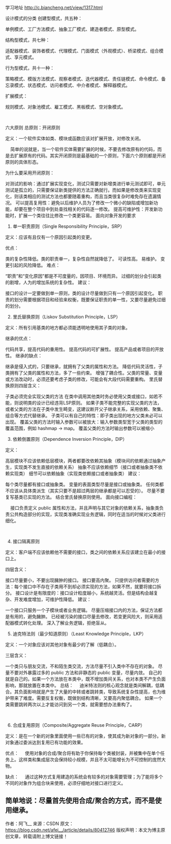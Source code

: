 
学习地址 http://c.biancheng.net/view/1317.html

设计模式的分类
创建型模式，共五种：

单例模式、工厂方法模式、抽象工厂模式、建造者模式、原型模式。

结构型模式，共七种：

适配器模式、装饰者模式、代理模式、门面模式（外观模式）、桥梁模式、组合模式、享元模式。

行为型模式，共十一种：

策略模式、模版方法模式、观察者模式、迭代器模式、责任链模式、命令模式、备忘录模式、状态模式、访问者模式、中介者模式、解释器模式。

扩展模式：

规则模式、对象池模式、雇工模式、黑板模式、空对象模式。

 

六大原则
总原则：开闭原则

定义：一个软件实体如类、模块或函数应该对扩展开放，对修改关闭。

    简单的说就是，当一个软件实体需要扩展的时候，不要去修改原有的代码，而是去扩展原有的代码。其实开闭原则是最基础的一个原则，下面六个原则都是开闭原则的具体形态。

为什么要采用开闭原则：

对测试的影响：通过扩展实现变化，测试只需要对新增类进行单元测试即可，单元测试是孤立的，只需要保证新类提供的方法正确就行。而如果是修改类来实现变化，则该类相应的测试方法也都要随着重构，而且当类很复杂时难免存在遗漏情况。
可以提高复用性：避免以后维护人员为了修改一个微小的缺陷或增加新功能，却要在整个项目中到处查找相关的代码逐一修改。
提高可维护性：开发新功能时，扩展一个类往往比修改一个类更容易。
面向对象开发的要求
 

1. 单一职责原则（Single Responsibility Principle，SRP）

定义：应该有且仅有一个原因引起类的变更。

优点：

类的复杂性降低。类的职责单一，复杂性自然就降低了。
可读性高。
易维护。
变更引起的风险降低。
难点：

“职责”和“变化原因”都是不可度量的，因项目、环境而异。
过细的划分会引起类的剧增，人为的增加系统的复杂性。
建议：

接口的设计一定要做到单一原则，类的设计尽量做到只有一个原因引起变化。
职责的划分需要根据项目和经验来权衡，既要保证职责的单一性，又要尽量避免过细的划分。
 

2. 里氏替换原则（Liskov Substitution Principle，LSP）

定义：所有引用基类的地方都必须能透明地使用其子类的对象。

继承的优点：

代码共享，提高代码的重用性。
提高代码的可扩展性。
提高产品或者项目的开放性。
继承的缺点：

继承是侵入式的，只要继承，就拥有了父类的属性和方法。
降低代码灵活性，子类拥有了父类的属性和方法，多了一些约束。
增强了耦合性。父类的常量、变量或方法改动时，必须还要考虑子类的修改，可能会有大段代码需要重构。
里氏替换原则四层含义：

子类必须完全实现父类的方法
在类中调用其他类时务必使用父类或接口，如若不能，则说明类的设计已经违背LSP原则。
如果子类不能完整的实现父类的方法，或者父类的方法在子类中发生畸变，这建议断开父子继承关系，采用依赖、聚集、组合等方式代替继承。
子类可以有自己的特性：即子类出现的地方父类未必可以出现。
覆盖父类的方法时输入参数可以被放大：输入参数类型宽于父类的类型的覆盖范围，例如 hashmap -> map。
覆盖父类的方法时输出参数可以被缩小
 

3. 依赖倒置原则（Dependence Inversion Principle，DIP）

定义：

高层模块不应该依赖低层模块，两者都要改依赖其抽象（模块间的依赖通过抽象产生，实现类不发生直接的依赖关系）
抽象不应该依赖细节（接口或者抽象类不依赖实现类）
细节可以依赖抽象（实现类依赖接口或者抽象类）
建议：

每个类尽量都有接口或抽象类。
变量的表面类型尽量是接口或抽象类。
任何类都不应该从具体类派生（其实只要不是超过两层的继承都是可以忍受的）。
尽量不要复写基类已实现的方法。
结合里氏替换原则使用。
面向接口编程：

    接口负责定义 public 属性和方法，并且声明与其它对象的依赖关系，抽象类负责公共构造部分的实现，实现类准确实现业务逻辑，同时在适当的时候对父类进行细化。

 

4. 接口隔离原则

定义：客户端不应该依赖他不需要的接口，类之间的依赖关系应该建立在最小的接口上。

四层含义：

接口尽量要小，不要出现臃肿的接口。
接口要高内聚。
只提供访问者需要的方法：每个接口中不存在子类用不到却必须实现的方法，如果不然，就要将接口拆分。
接口设计是有限度的：接口设计粒度越小，系统越灵活。但是结构会越复杂、开发难度增加，可维护性降低。
建议：

一个接口只服务一个子模块或者业务逻辑。
尽量压缩接口内的方法，保证方法都是有用的，避免臃肿。
已经被污染的接口尽量去修改，若变更风险大，则采用适配器模式转化处理。
深入了解业务逻辑，拒绝盲从。
 

5. 迪克特法则（最少知道原则）（Least Knowledge Principle，LKP）

定义：一个对象应该对其他对象有最少的了解（低耦合）。

三层含义：

一个类只与朋友交流，不和陌生类交流，方法尽量不引入类中不存在的对象。
尽量不要对外暴露过多的 public 方法和非静态的 public 变量，尽量内敛。
自己的就是自己的。如果一个方法放在本类中，既不增加类间关系，也对本类不产生负面影响，那就放置在本类中。
总结：
    迪米特法则的核心观念就是类间解耦，低耦合。其负面影响就是产生了大量的中转或者跳转类，导致系统复杂性提高，也为维护带来了难度。需要反复权衡，既做到结构清晰，又要高内聚低耦合。
如果一个类需要跳转两次以上才能访问到另一个类，就需要想办法重构了。

 

6. 合成复用原则（Composite/Aggregate Reuse Principle，CARP）

定义：是在一个新的对象里面使用一些已有的对象，使其成为新对象的一部分。新对象通过委派达到复用已有功能的效果。

优点：
    使用对象的合成/聚合将有助于你保持每个类被封装，并被集中在单个任务上。这样类和集成层次会保持较小规模，并且不太可能增长为不可控制的庞然大物。

缺点：
    通过这种方式复用建造的系统会有较多的对象需要管理；为了能将多个不同的对象作为组合块来使用，必须仔细地对接口进行定义。

简单地说：尽量首先使用合成/聚合的方式，而不是使用继承。
--------------------- 
作者：阿飞__ 
来源：CSDN 
原文：https://blog.csdn.net/afei__/article/details/80412746 
版权声明：本文为博主原创文章，转载请附上博文链接！